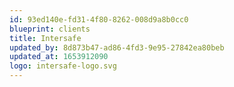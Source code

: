 ```yaml
---
id: 93ed140e-fd31-4f80-8262-008d9a8b0cc0
blueprint: clients
title: Intersafe
updated_by: 8d873b47-ad86-4fd3-9e95-27842ea80beb
updated_at: 1653912090
logo: intersafe-logo.svg
---
```


